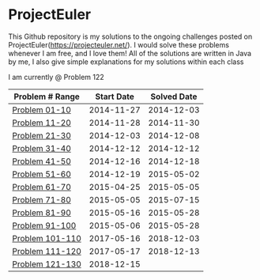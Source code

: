 ProjectEuler
============

This Github repository is my solutions to the ongoing challenges posted on ProjectEuler(https://projecteuler.net/).
I would solve these problems whenever I am free, and I love them!
All of the solutions are written in Java by me, I also give simple explanations for my solutions within each class

I am currently @ Problem 122


|   Problem # Range |  Start Date  |  Solved Date |
| ------------- | ------------- | ------------- |
|  [Problem 01-10](https://github.com/tiger1993118/ProjectEuler/tree/master/ProjectEuler/src/part1/problem001to010)  | 2014-11-27 | 2014-12-03 | 
|  [Problem 11-20](https://github.com/tiger1993118/ProjectEuler/tree/master/ProjectEuler/src/part1/problem011to020)  | 2014-11-28 | 2014-11-30 | 
|  [Problem 21-30](https://github.com/tiger1993118/ProjectEuler/tree/master/ProjectEuler/src/part1/problem021to030)  | 2014-12-03 | 2014-12-08 | 
|  [Problem 31-40](https://github.com/tiger1993118/ProjectEuler/tree/master/ProjectEuler/src/part1/problem031to040)  | 2014-12-12 | 2014-12-12 |
|  [Problem 41-50](https://github.com/tiger1993118/ProjectEuler/tree/master/ProjectEuler/src/part1/problem041to050)  | 2014-12-16 | 2014-12-18 |
|  [Problem 51-60](https://github.com/tiger1993118/ProjectEuler/tree/master/ProjectEuler/src/part1/problem051to060)  | 2014-12-19 | 2015-05-02 |
|  [Problem 61-70](https://github.com/tiger1993118/ProjectEuler/tree/master/ProjectEuler/src/part1/problem061to070)  | 2015-04-25 | 2015-05-05 |
|  [Problem 71-80](https://github.com/tiger1993118/ProjectEuler/tree/master/ProjectEuler/src/part1/problem071to080)  | 2015-05-05 | 2015-07-15 |
|  [Problem 81-90](https://github.com/tiger1993118/ProjectEuler/tree/master/ProjectEuler/src/part1/problem081to090)  | 2015-05-16 | 2015-05-28 |
|  [Problem 91-100](https://github.com/tiger1993118/ProjectEuler/tree/master/ProjectEuler/src/part1/problem091to100) | 2015-05-06 | 2015-05-28 |
| [Problem 101-110](https://github.com/tiger1993118/ProjectEuler/tree/master/ProjectEuler/src/part2/problem101to110) | 2017-05-16 | 2018-12-03 |
| [Problem 111-120](https://github.com/tiger1993118/ProjectEuler/tree/master/ProjectEuler/src/part2/problem111to120) | 2017-05-17 | 2018-12-13 |
| [Problem 121-130](https://github.com/tiger1993118/ProjectEuler/tree/master/ProjectEuler/src/part2/problem121to130) | 2018-12-15 |  |

